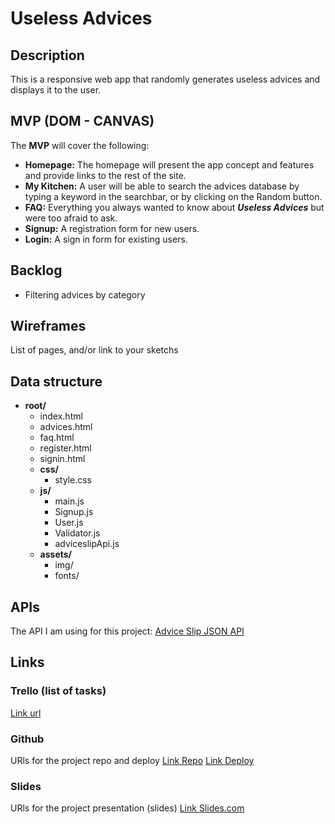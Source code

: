 # Useless Advices

## Description
This is a responsive web app that randomly generates useless advices and displays it to the user.


## MVP (DOM - CANVAS)
The __MVP__ will cover the following:

- __Homepage:__ The homepage will present the app concept and features and provide links to the rest of the site.
- __My Kitchen:__ A user will be able to search the advices database by typing a keyword in the searchbar, or by clicking on the Random button.
- __FAQ:__ Everything you always wanted to know about ***Useless Advices*** but were too afraid to ask.
- __Signup:__ A registration form for new users.
- __Login:__ A sign in form for existing users.


## Backlog    
- Filtering advices by category


## Wireframes    
List of pages, and/or link to your sketchs


## Data structure
- **root/**
     - index.html
     - advices.html
     - faq.html
     - register.html
     - signin.html
     - **css/**
          - style.css
     - **js/**
          - main.js
          - Signup.js
          - User.js
          - Validator.js
          - adviceslipApi.js
     - **assets/**
          - img/
          - fonts/



## APIs
The API I am using for this project: 
[Advice Slip JSON API](https://api.adviceslip.com/)


## Links


### Trello (list of tasks)
[Link url](https://trello.com)


### Github
URls for the project repo and deploy
[Link Repo](https://github.com/caprosset/useless-advices-generator)
[Link Deploy](http://github.com)


### Slides
URls for the project presentation (slides)
[Link Slides.com](http://slides.com)